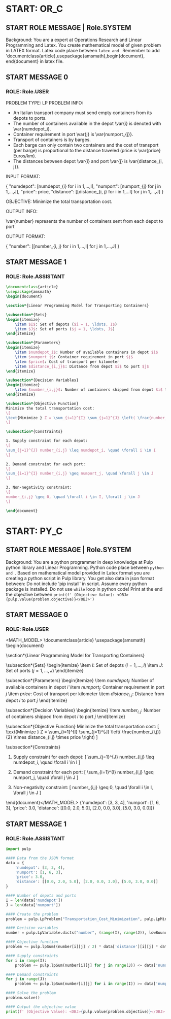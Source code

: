 # START: OR_C 
## START ROLE MESSAGE | Role.SYSTEM 
Background: You are a expert at Operations Research and Linear Programming and Latex. You create mathematical model of given problem in LATEX format. Latex code place between ```latex and ``` Remember to add 'documentclass{article},usepackage{amsmath},begin{document}, end{document} in latex file. 
## START MESSAGE 0 
### ROLE: Role.USER
<DESCRIPTION>
PROBLEM TYPE: LP
PROBLEM INFO:

- An Italian transport company must send empty containers from its depots to ports. 
- The number of containers available in the depot \var{i} is denoted with \var{numdepot_i}. 
- Container requirement in port \var{j} is \var{numport_{j}}. 
- Transport of containers is by barges. 
- Each barge can only contain two containers and the cost of transport (per barge) is proportional to the distance traveled (price is \var{price} Euros/km).
- The distances between depot \var{i} and port \var{j} is \var{distance_{i, j}}.

INPUT FORMAT:

{
	"numdepot": [numdepot_{i} for i in 1,...,I],
	"numport": [numport_{j} for j in 1,...,J],
	"price": price,
	"distance": [[distance_{i, j} for i in 1,...I] for j in 1,...,J]
}


OBJECTIVE: Minimize the total transportation cost.

OUTPUT INFO:

\var{number} represents the number of containers sent from each depot to port

OUTPUT FORMAT:

{
	"number": [[number_{i, j} for i in 1,...,I] for j in 1,...,J]
}
</DESCRIPTION>


## START MESSAGE 1 
### ROLE: Role.ASSISTANT
```latex
\documentclass{article}
\usepackage{amsmath}
\begin{document}

\section*{Linear Programming Model for Transporting Containers}

\subsection*{Sets}
\begin{itemize}
    \item $I$: Set of depots ($i = 1, \ldots, I$)
    \item $J$: Set of ports ($j = 1, \ldots, J$)
\end{itemize}

\subsection*{Parameters}
\begin{itemize}
    \item $numdepot_i$: Number of available containers in depot $i$
    \item $numport_j$: Container requirement in port $j$
    \item $price$: Cost of transport per kilometer
    \item $distance_{i,j}$: Distance from depot $i$ to port $j$
\end{itemize}

\subsection*{Decision Variables}
\begin{itemize}
    \item $number_{i,j}$: Number of containers shipped from depot $i$ to port $j$
\end{itemize}

\subsection*{Objective Function}
Minimize the total transportation cost:
\[
\text{Minimize } Z = \sum_{i=1}^{I} \sum_{j=1}^{J} \left( \frac{number_{i,j}}{2} \times distance_{i,j} \times price \right)
\]

\subsection*{Constraints}

1. Supply constraint for each depot:
\[
\sum_{j=1}^{J} number_{i,j} \leq numdepot_i, \quad \forall i \in I
\]

2. Demand constraint for each port:
\[
\sum_{i=1}^{I} number_{i,j} \geq numport_j, \quad \forall j \in J
\]

3. Non-negativity constraint:
\[
number_{i,j} \geq 0, \quad \forall i \in I, \forall j \in J
\]

\end{document}
```

# START: PY_C 
## START ROLE MESSAGE | Role.SYSTEM 
Background: You are a python programmer in deep knowledge at Pulp python library and Linear Programming. Python code place between ```python and ```. Based on mathematical model provided in Latex format you are creating a python script in Pulp library. You get also data in json format between: <DATA></DATA> Do not include 'pip install' in script. Assume every python package is installed. Do not use `while` loop in python code! Print at the end the objective between <OBJ></OBJ> `print(f' (Objective Value): <OBJ>{pulp.value(problem.objective)}</OBJ>')` 
## START MESSAGE 0 
### ROLE: Role.USER
<MATH_MODEL>
\documentclass{article}
\usepackage{amsmath}
\begin{document}

\section*{Linear Programming Model for Transporting Containers}

\subsection*{Sets}
\begin{itemize}
    \item $I$: Set of depots ($i = 1, \ldots, I$)
    \item $J$: Set of ports ($j = 1, \ldots, J$)
\end{itemize}

\subsection*{Parameters}
\begin{itemize}
    \item $numdepot_i$: Number of available containers in depot $i$
    \item $numport_j$: Container requirement in port $j$
    \item $price$: Cost of transport per kilometer
    \item $distance_{i,j}$: Distance from depot $i$ to port $j$
\end{itemize}

\subsection*{Decision Variables}
\begin{itemize}
    \item $number_{i,j}$: Number of containers shipped from depot $i$ to port $j$
\end{itemize}

\subsection*{Objective Function}
Minimize the total transportation cost:
\[
\text{Minimize } Z = \sum_{i=1}^{I} \sum_{j=1}^{J} \left( \frac{number_{i,j}}{2} \times distance_{i,j} \times price \right)
\]

\subsection*{Constraints}

1. Supply constraint for each depot:
\[
\sum_{j=1}^{J} number_{i,j} \leq numdepot_i, \quad \forall i \in I
\]

2. Demand constraint for each port:
\[
\sum_{i=1}^{I} number_{i,j} \geq numport_j, \quad \forall j \in J
\]

3. Non-negativity constraint:
\[
number_{i,j} \geq 0, \quad \forall i \in I, \forall j \in J
\]

\end{document}</MATH_MODEL>
<DATA>
{'numdepot': [3, 3, 4], 'numport': [1, 6, 3], 'price': 3.0, 'distance': [[0.0, 2.0, 5.0], [2.0, 0.0, 3.0], [5.0, 3.0, 0.0]]}</DATA>


## START MESSAGE 1 
### ROLE: Role.ASSISTANT
```python
import pulp

#### Data from the JSON format
data = {
    'numdepot': [3, 3, 4],
    'numport': [1, 6, 3],
    'price': 3.0,
    'distance': [[0.0, 2.0, 5.0], [2.0, 0.0, 3.0], [5.0, 3.0, 0.0]]
}

#### Number of depots and ports
I = len(data['numdepot'])
J = len(data['numport'])

#### Create the problem
problem = pulp.LpProblem("Transportation_Cost_Minimization", pulp.LpMinimize)

#### Decision variables
number = pulp.LpVariable.dicts("number", (range(I), range(J)), lowBound=0, cat='Continuous')

#### Objective function
problem += pulp.lpSum((number[i][j] / 2) * data['distance'][i][j] * data['price'] for i in range(I) for j in range(J))

#### Supply constraints
for i in range(I):
    problem += pulp.lpSum(number[i][j] for j in range(J)) <= data['numdepot'][i]

#### Demand constraints
for j in range(J):
    problem += pulp.lpSum(number[i][j] for i in range(I)) >= data['numport'][j]

#### Solve the problem
problem.solve()

#### Output the objective value
print(f' (Objective Value): <OBJ>{pulp.value(problem.objective)}</OBJ>')
```

